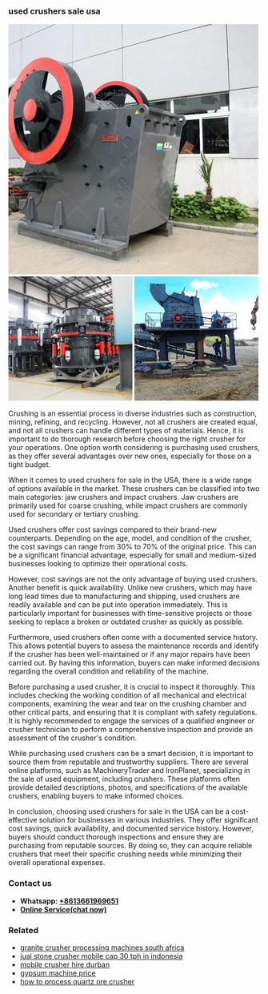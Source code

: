 <h3>used crushers sale usa</h3><img src='1706754329.jpg' alt=''><p>Crushing is an essential process in diverse industries such as construction, mining, refining, and recycling. However, not all crushers are created equal, and not all crushers can handle different types of materials. Hence, it is important to do thorough research before choosing the right crusher for your operations. One option worth considering is purchasing used crushers, as they offer several advantages over new ones, especially for those on a tight budget.</p><p>When it comes to used crushers for sale in the USA, there is a wide range of options available in the market. These crushers can be classified into two main categories: jaw crushers and impact crushers. Jaw crushers are primarily used for coarse crushing, while impact crushers are commonly used for secondary or tertiary crushing.</p><p>Used crushers offer cost savings compared to their brand-new counterparts. Depending on the age, model, and condition of the crusher, the cost savings can range from 30% to 70% of the original price. This can be a significant financial advantage, especially for small and medium-sized businesses looking to optimize their operational costs.</p><p>However, cost savings are not the only advantage of buying used crushers. Another benefit is quick availability. Unlike new crushers, which may have long lead times due to manufacturing and shipping, used crushers are readily available and can be put into operation immediately. This is particularly important for businesses with time-sensitive projects or those seeking to replace a broken or outdated crusher as quickly as possible.</p><p>Furthermore, used crushers often come with a documented service history. This allows potential buyers to assess the maintenance records and identify if the crusher has been well-maintained or if any major repairs have been carried out. By having this information, buyers can make informed decisions regarding the overall condition and reliability of the machine.</p><p>Before purchasing a used crusher, it is crucial to inspect it thoroughly. This includes checking the working condition of all mechanical and electrical components, examining the wear and tear on the crushing chamber and other critical parts, and ensuring that it is compliant with safety regulations. It is highly recommended to engage the services of a qualified engineer or crusher technician to perform a comprehensive inspection and provide an assessment of the crusher's condition.</p><p>While purchasing used crushers can be a smart decision, it is important to source them from reputable and trustworthy suppliers. There are several online platforms, such as MachineryTrader and IronPlanet, specializing in the sale of used equipment, including crushers. These platforms often provide detailed descriptions, photos, and specifications of the available crushers, enabling buyers to make informed choices.</p><p>In conclusion, choosing used crushers for sale in the USA can be a cost-effective solution for businesses in various industries. They offer significant cost savings, quick availability, and documented service history. However, buyers should conduct thorough inspections and ensure they are purchasing from reputable sources. By doing so, they can acquire reliable crushers that meet their specific crushing needs while minimizing their overall operational expenses.</p><h3>Contact us</h3><ul><li><strong>Whatsapp:&nbsp;<a href="https://wa.me/8613661969651">+8613661969651</a></strong></li><li><a href="https://swt.shibang-china.com/?git&amp;zhl&amp;used crushers sale usa"><strong>Online Service(chat now)</strong></a></li></ul><h3>Related</h3><ul><li><a href='granite crusher processing machines south africa.md'>granite crusher processing machines south africa</a></li><li><a href='jual stone crusher mobile cap 30 tph in indonesia.md'>jual stone crusher mobile cap 30 tph in indonesia</a></li><li><a href='mobile crusher hire durban.md'>mobile crusher hire durban</a></li><li><a href='gypsum machine price.md'>gypsum machine price</a></li><li><a href='how to process quartz ore crusher.md'>how to process quartz ore crusher</a></li></ul>